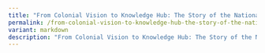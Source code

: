 ```yaml
---
title: "From Colonial Vision to Knowledge Hub: The Story of the National Library"
permalink: /from-colonial-vision-to-knowledge-hub-the-story-of-the-national-library/
variant: markdown
description: "From Colonial Vision to Knowledge Hub: The Story of the National Library"
---
```

